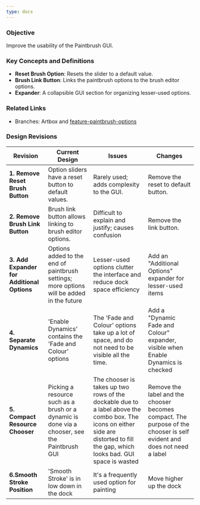 ```yaml
---
type: docs
---
```


### Objective

Improve the usability of the Paintbrush GUI.

### Key Concepts and Definitions

- **Reset Brush Option**: Resets the slider to a default value.
- **Brush Link Button**: Links the paintbrush options to the brush editor options.
- **Expander**: A collapsible GUI section for organizing lesser-used options.

### Related Links

- Branches: Artbox and [feature-paintbrush-options](https://gitlab.gnome.org/pixelmixer/artbox/-/tree/feature-paintbrush-options?ref_type=heads)

### Design Revisions

| **Revision**  | **Current Design**  | **Issues**  | **Changes** |
|--------------------------------------------|---------------------------------------------------------------------------------------------|----------------------------------------------------------------------------------------------|-----------------------------------------------------------|
| **1. Remove Reset Brush Button** | Option sliders have a reset button to default values. | Rarely used; adds complexity to the GUI. | Remove the reset to default button. |
| **2. Remove Brush Link Button**   | Brush link button allows linking to brush editor options. | Difficult to explain and justify; causes confusion | Remove the link button. |
| **3. Add Expander for Additional Options** | Options added to the end of paintbrush settings; more options will be added in the future   | Lesser-used options clutter the interface and reduce dock space efficiency | Add an "Additional Options" expander for lesser-used items |
| **4. Separate Dynamics** | 'Enable Dynamics' contains the 'Fade and Colour' options| The 'Fade and Colour' options take up a lot of space, and do not need to be visible all the time.| Add a "Dynamic Fade and Colour" expander, visible when Enable Dynamics is checked |
| **5. Compact Resource Chooser** | Picking a resource such as a brush or a dynamic is done via a chooser, see the Paintbrush GUI | The chooser is takes up two rows of the dockable due to a label above the combo box. The icons on either side are distorted to fill the gap, which looks bad. GUI space is wasted | Remove the label and the chooser becomes compact. The purpose of the chooser is self evident and does not need a label|
| **6.Smooth Stroke Position** | 'Smooth Stroke' is in low down in the dock | It's a frequently used option for painting | Move higher up the dock |

